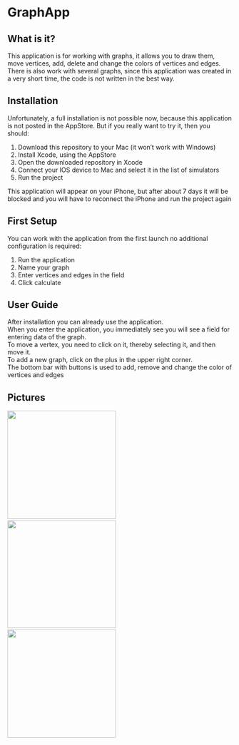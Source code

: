 # GraphApp

<h2>What is it?</h2>
<p>This application is for working with graphs, it allows you to draw them, move vertices, add, delete and change the colors of vertices and edges. There is also work with several graphs, since this application was created in a very short time, the code is not written in the best way.</p>
<h2>Installation</h2>
<p>Unfortunately, a full installation is not possible now, because this application is not posted in the AppStore. But if you really want to try it, then you should:</p>
  <ol>
  <li>Download this repository to your Mac (it won’t work with Windows)</li>
  <li>Install Xcode, using the AppStore</li>
  <li>Open the downloaded repository in Xcode</li>
  <li>Connect your IOS device to Mac and select it in the list of simulators</li>
  <li>Run the project</li>
  </ol>
  <p>This application will appear on your iPhone, but after about 7 days it will be blocked and you will have to reconnect the iPhone and run the project again</p>
<h2>First Setup</h2>
<p>You can work with the application from the first launch no additional configuration is required:</p>
<ol>
  <li>Run the application</li>
  <li>Name your graph</li>
  <li>Enter vertices and edges in the field</li> 
  <li>Click calculate</li>
</ol>
<h2>User Guide</h2>
<p>After installation you can already use the application.<br> When you enter the application, you immediately see you will see a field for entering data of the graph.<br> To move a vertex, you need to click on it, thereby selecting it, and then move it.<br> To add a new graph, click on the plus in the upper right corner.<br> The bottom bar with buttons is used to add, remove and change the color of vertices and edges</p>
<h2>Pictures</h2>
<div>
  <p>
  <img src = "https://user-images.githubusercontent.com/61494312/226863171-a0ba3a54-848a-44c9-a1e9-0fe3dc19a936.png", width = 242.5px, heigth = 583px, margin-rigth = 20px>
    &nbsp;&nbsp;&nbsp;&nbsp;&nbsp;&nbsp;&nbsp;&nbsp;&nbsp;&nbsp;
  <img src = "https://user-images.githubusercontent.com/61494312/226864412-34efe017-73b4-4300-ae77-e8691a86f471.png", width = 242.5px, heigth = 583px, margin-rigth = 20px>
    &nbsp;&nbsp;&nbsp;&nbsp;&nbsp;&nbsp;&nbsp;&nbsp;&nbsp;&nbsp;
  <img src = "https://user-images.githubusercontent.com/61494312/226864691-a1fce431-d282-422c-ad64-449d9f118238.png", width = 242.5px, heigth = 583px>
  </p>
</div>
